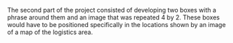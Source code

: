 The second part of the project consisted of developing two boxes with a phrase around them and an image that was repeated 4 by 2. These boxes would have to be positioned specifically in the locations shown by an image of a map of the logistics area.
